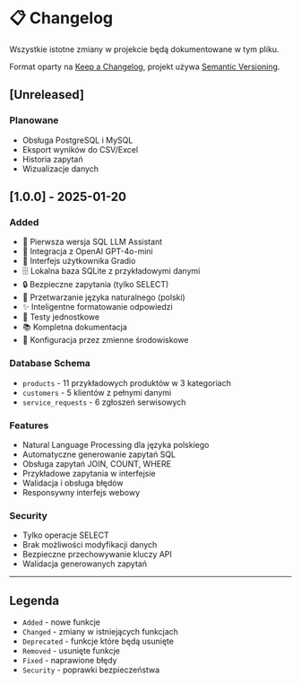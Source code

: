# 📋 Changelog

Wszystkie istotne zmiany w projekcie będą dokumentowane w tym pliku.

Format oparty na [Keep a Changelog](https://keepachangelog.com/en/1.0.0/),
projekt używa [Semantic Versioning](https://semver.org/spec/v2.0.0.html).

## [Unreleased]

### Planowane
- Obsługa PostgreSQL i MySQL
- Eksport wyników do CSV/Excel
- Historia zapytań
- Wizualizacje danych

## [1.0.0] - 2025-01-20

### Added
- 🎉 Pierwsza wersja SQL LLM Assistant
- 🤖 Integracja z OpenAI GPT-4o-mini
- 🎨 Interfejs użytkownika Gradio
- 🗄️ Lokalna baza SQLite z przykładowymi danymi
- 🔒 Bezpieczne zapytania (tylko SELECT)
- 📝 Przetwarzanie języka naturalnego (polski)
- ✨ Inteligentne formatowanie odpowiedzi
- 🧪 Testy jednostkowe
- 📚 Kompletna dokumentacja
- 🔧 Konfiguracja przez zmienne środowiskowe

### Database Schema
- `products` - 11 przykładowych produktów w 3 kategoriach
- `customers` - 5 klientów z pełnymi danymi
- `service_requests` - 6 zgłoszeń serwisowych

### Features
- Natural Language Processing dla języka polskiego
- Automatyczne generowanie zapytań SQL
- Obsługa zapytań JOIN, COUNT, WHERE
- Przykładowe zapytania w interfejsie
- Walidacja i obsługa błędów
- Responsywny interfejs webowy

### Security
- Tylko operacje SELECT
- Brak możliwości modyfikacji danych
- Bezpieczne przechowywanie kluczy API
- Walidacja generowanych zapytań

---

## Legenda

- `Added` - nowe funkcje
- `Changed` - zmiany w istniejących funkcjach
- `Deprecated` - funkcje które będą usunięte
- `Removed` - usunięte funkcje
- `Fixed` - naprawione błędy
- `Security` - poprawki bezpieczeństwa